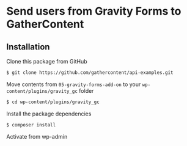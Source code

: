 # Send users from Gravity Forms to GatherContent

## Installation

Clone this package from GitHub

```bash
$ git clone https://github.com/gathercontent/api-examples.git
```

Move contents from `05-gravity-forms-add-on` to your `wp-content/plugins/gravity_gc` folder

```bash
$ cd wp-content/plugins/gravity_gc
```

Install the package dependencies

```bash
$ composer install
```

Activate from wp-admin
